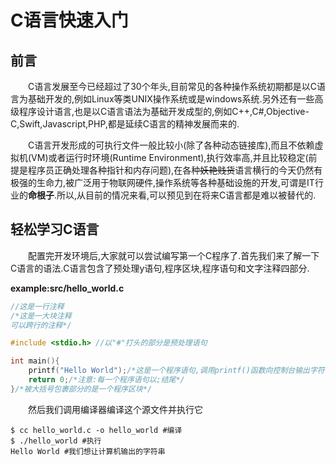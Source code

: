 # C语言快速入门

## 前言

&emsp;&emsp;C语言发展至今已经超过了30个年头,目前常见的各种操作系统初期都是以C语言为基础开发的,例如Linux等类UNIX操作系统或是windows系统.另外还有一些高级程序设计语言,也是以C语言语法为基础开发成型的,例如C++,C#,Objective-C,Swift,Javascript,PHP,都是延续C语言的精神发展而来的.

&emsp;&emsp;C语言开发形成的可执行文件一般比较小(除了各种动态链接库),而且不依赖虚拟机(VM)或者运行时环境(Runtime Environment),执行效率高,并且比较稳定(前提是程序员正确处理各种指针和内存问题),在各种~~妖艳贱货~~语言横行的今天仍然有极强的生命力,被广泛用于物联网硬件,操作系统等各种基础设施的开发,可谓是IT行业的**命根子**.所以,从目前的情况来看,可以预见到在将来C语言都是难以被替代的.

## 轻松学习C语言

&emsp;&emsp;配置完开发环境后,大家就可以尝试编写第一个C程序了.首先我们来了解一下C语言的语法.C语言包含了预处理y语句,程序区块,程序语句和文字注释四部分.

**example:src/hello_world.c**
```C
//这是一行注释
/*这是一大块注释
可以跨行的注释*/

#include <stdio.h> //以"#"打头的部分是预处理语句

int main(){
	printf("Hello World");/*这是一个程序语句,调用printf()函数向控制台输出字符串*/
	return 0;/*注意:每一个程序语句以;结尾*/
}/*被大括号包裹部分的是一个程序区块*/
```
&emsp;&emsp;然后我们调用编译器编译这个源文件并执行它
```shell
$ cc hello_world.c -o hello_world #编译
$ ./hello_world #执行
Hello World #我们想让计算机输出的字符串
```
&emsp;&emsp;